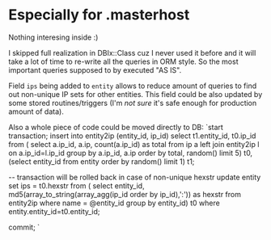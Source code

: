 # Especially for .masterhost

Nothing interesing inside :)

I skipped full realization in DBIx::Class cuz I never used it before and it will take a lot of time to re-write all the queries in ORM style. So the most important queries supposed to by executed "AS IS".

Field `ips` being added to `entity` allows to reduce amount of queries to find out non-unique IP sets for other entities. This field could be also updated by some stored routines/triggers (I'm *not sure* it's safe enough for production amount of data).

Also a whole piece of code could be moved directly to DB:
`start transaction;
insert into entity2ip (entity_id, ip_id)
select t1.entity_id, t0.ip_id
  from (
    select a.ip_id, a.ip, count(a.ip_id) as total
    from ip a
      left join entity2ip l on a.ip_id=l.ip_id
    group by a.ip_id, a.ip
    order by total, random()
    limit 5) t0,
    (select entity_id from entity order by random() limit 1) t1;

-- transaction will be rolled back in case of non-unique hexstr
update entity
set ips = t0.hexstr
from (
  select entity_id, md5(array_to_string(array_agg(ip_id order by ip_id),':')) as hexstr
  from entity2ip
  where name = @entity_id
  group by entity_id) t0
where entity.entity_id=t0.entity_id;

commit;
`
